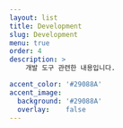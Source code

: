 ```yaml
---
layout: list
title: Development
slug: Development
menu: true
order: 4
description: >
    개발 도구 관련한 내용입니다.

accent_color: '#29088A'
accent_image:
  background: '#29088A'
  overlay:    false
---
```

